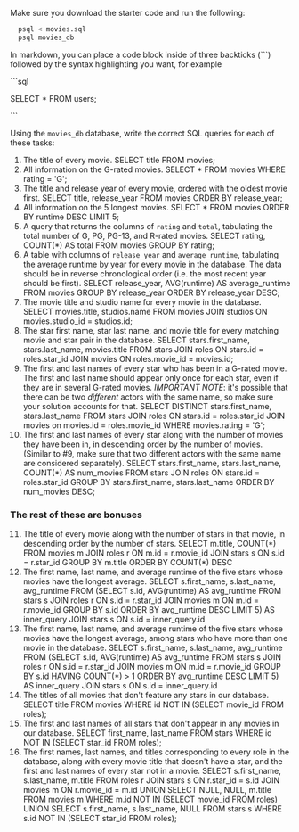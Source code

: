Make sure you download the starter code and run the following:

```sh
  psql < movies.sql
  psql movies_db
```

In markdown, you can place a code block inside of three backticks (```) followed by the syntax highlighting you want, for example

\```sql

SELECT \* FROM users;

\```

Using the `movies_db` database, write the correct SQL queries for each of these tasks:

1.  The title of every movie.
SELECT title FROM movies;
2.  All information on the G-rated movies.
SELECT * FROM movies WHERE rating = 'G';
3.  The title and release year of every movie, ordered with the
    oldest movie first.
SELECT title, release_year FROM movies ORDER BY release_year;
4.  All information on the 5 longest movies.
SELECT * FROM movies ORDER BY runtime DESC LIMIT 5;
5.  A query that returns the columns of `rating` and `total`, tabulating the
    total number of G, PG, PG-13, and R-rated movies.
SELECT rating, COUNT(*) AS total FROM movies GROUP BY rating;
6.  A table with columns of `release_year` and `average_runtime`,
    tabulating the average runtime by year for every movie in the database. The data should be in reverse chronological order (i.e. the most recent year should be first).
SELECT release_year, AVG(runtime) AS average_runtime FROM movies GROUP BY release_year ORDER BY release_year DESC;
7.  The movie title and studio name for every movie in the
    database.
SELECT movies.title, studios.name FROM movies JOIN studios ON movies.studio_id = studios.id;
8.  The star first name, star last name, and movie title for every
    matching movie and star pair in the database.
SELECT stars.first_name, stars.last_name, movies.title FROM stars JOIN roles ON stars.id = roles.star_id JOIN movies ON roles.movie_id = movies.id;
9.  The first and last names of every star who has been in a G-rated movie. The first and last name should appear only once for each star, even if they are in several G-rated movies. *IMPORTANT NOTE*: it's possible that there can be two *different* actors with the same name, so make sure your solution accounts for that.
SELECT DISTINCT stars.first_name, stars.last_name FROM stars JOIN roles ON stars.id = roles.star_id JOIN movies on movies.id = roles.movie_id WHERE movies.rating = 'G';
10. The first and last names of every star along with the number
    of movies they have been in, in descending order by the number of movies. (Similar to #9, make sure
    that two different actors with the same name are considered separately).
SELECT stars.first_name, stars.last_name, COUNT(*) AS num_movies FROM stars JOIN roles ON stars.id = roles.star_id GROUP BY stars.first_name, stars.last_name ORDER BY num_movies DESC;

### The rest of these are bonuses

11. The title of every movie along with the number of stars in
    that movie, in descending order by the number of stars.
SELECT m.title, COUNT(\*) FROM movies m JOIN roles r ON m.id = r.movie_id JOIN stars s ON s.id = r.star_id GROUP BY m.title ORDER BY COUNT(\*) DESC
12. The first name, last name, and average runtime of the five
    stars whose movies have the longest average.
SELECT s.first_name, s.last_name, avg_runtime FROM (SELECT s.id, AVG(runtime) AS avg_runtime FROM stars s JOIN roles r ON s.id = r.star_id JOIN movies m ON m.id = r.movie_id GROUP BY s.id ORDER BY avg_runtime DESC LIMIT 5) AS inner_query JOIN stars s ON s.id = inner_query.id
1.  The first name, last name, and average runtime of the five
    stars whose movies have the longest average, among stars who have more than one movie in the database.
SELECT s.first_name, s.last_name, avg_runtime FROM (SELECT s.id, AVG(runtime) AS avg_runtime FROM stars s JOIN roles r ON s.id = r.star_id JOIN movies m ON m.id = r.movie_id GROUP BY s.id HAVING COUNT(\*) > 1 ORDER BY avg_runtime DESC LIMIT 5) AS inner_query JOIN stars s ON s.id = inner_query.id
2.  The titles of all movies that don't feature any stars in our
    database.
SELECT title FROM movies WHERE id NOT IN (SELECT movie_id FROM roles);
3.  The first and last names of all stars that don't appear in any movies in our database.
SELECT first_name, last_name FROM stars WHERE id NOT IN (SELECT star_id FROM roles);
4.  The first names, last names, and titles corresponding to every
    role in the database, along with every movie title that doesn't have a star, and the first and last names of every star not in a movie.
SELECT s.first_name, s.last_name, m.title FROM roles r JOIN stars s ON r.star_id = s.id JOIN movies m ON r.movie_id = m.id UNION SELECT NULL, NULL, m.title FROM movies m WHERE m.id NOT IN (SELECT movie_id FROM roles) UNION SELECT s.first_name, s.last_name, NULL FROM stars s WHERE s.id NOT IN (SELECT star_id FROM roles);